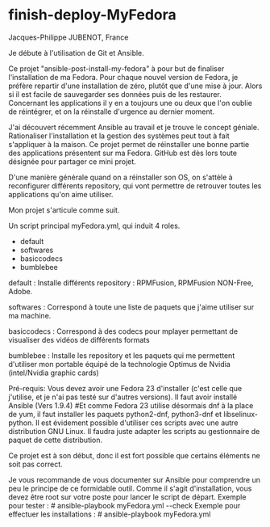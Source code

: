 # finish-deploy-MyFedora
Jacques-Philippe JUBENOT, France

Je débute à l'utilisation de Git et Ansible.

Ce projet "ansible-post-install-my-fedora" à pour but de finaliser l'installation de ma Fedora.
Pour chaque nouvel version de Fedora, je préfère repartir d'une installation de zéro, plutôt que d'une mise à jour.
Alors si il est facile de sauvegarder ses données puis de les restaurer.
Concernant les applications il y en a toujours une ou deux que l'on oublie de réintégrer, et on la réinstalle d'urgence au dernier moment.

J'ai découvert récemment Ansible au travail et je trouve le concept géniale.
Rationaliser l'installation et la gestion des systèmes peut tout à fait s'appliquer à la maison.
Ce projet permet de réinstaller une bonne partie des applications présentent sur ma Fedora.
GitHub est dès lors toute désignée pour partager ce mini projet.

D'une manière générale quand on a réinstaller son OS, on s'attèle à reconfigurer différents repository, qui vont permettre de retrouver toutes les applications qu'on aime utiliser.

Mon projet s'articule comme suit.

Un script principal myFedora.yml, qui induit 4 roles.
- default
- softwares
- basiccodecs
- bumblebee

default			: Installe différents repository : RPMFusion, RPMFusion NON-Free, Adobe.

softwares		: Correspond à toute une liste de paquets que j'aime utiliser sur ma machine.

basiccodecs		: Correspond à des codecs pour mplayer permettant de visualiser des vidéos de différents formats

bumblebee		: Installe les repository et les paquets qui me permettent d'utiliser mon portable équipé de la technologie Optimus de Nvidia (intel/Nvidia graphic cards)

Pré-requis:
Vous devez avoir une Fedora 23 d'installer (c'est celle que j'utilise, et je n'ai pas testé sur d'autres versions).
Il faut avoir installé Ansible (Vers 1.9.4)
#Et comme Fedora 23 utilise désormais dnf à la place de yum, il faut installer les paquets python2-dnf, python3-dnf et libselinux-python.
Il est évidement possible d'utiliser ces scripts avec une autre distribution GNU Linux.
Il faudra juste adapter les scripts au gestionnaire de paquet de cette distribution.

Ce projet est à son début, donc il est fort possible que certains éléments ne soit pas correct.

Je vous recommande de vous documenter sur Ansible pour comprendre un peu le principe de ce formidable outil.
Comme il s'agit d'installation, vous devez être root sur votre poste pour lancer le script de départ.
Exemple pour tester : # ansible-playbook myFedora.yml --check
Exemple pour effectuer les installations : # ansible-playbook myFedora.yml
